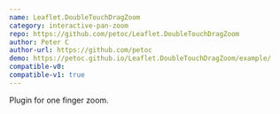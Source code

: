 ```yaml
---
name: Leaflet.DoubleTouchDragZoom
category: interactive-pan-zoom
repo: https://github.com/petoc/Leaflet.DoubleTouchDragZoom
author: Peter C
author-url: https://github.com/petoc
demo: https://petoc.github.io/Leaflet.DoubleTouchDragZoom/example/
compatible-v0:
compatible-v1: true
---
```


Plugin for one finger zoom.
